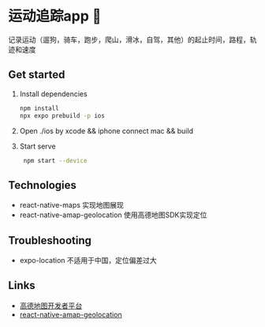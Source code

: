 # 运动追踪app 👋

记录运动（遛狗，骑车，跑步，爬山，滑冰，自驾，其他）的起止时间，路程，轨迹和速度

## Get started

1. Install dependencies

   ```bash
   npm install
   npx expo prebuild -p ios
   ```

2. Open ./ios by xcode && iphone connect mac && build 

3. Start serve

   ```bash
    npm start --device
   ```
## Technologies
* react-native-maps 实现地图展现
* react-native-amap-geolocation 使用高德地图SDK实现定位

## Troubleshooting
* expo-location 不适用于中国，定位偏差过大


## Links
- [高德地图开发者平台](https://console.amap.com/dev/key/app)
- [react-native-amap-geolocation](https://github.com/qiuxiang/react-native-amap-geolocation)
